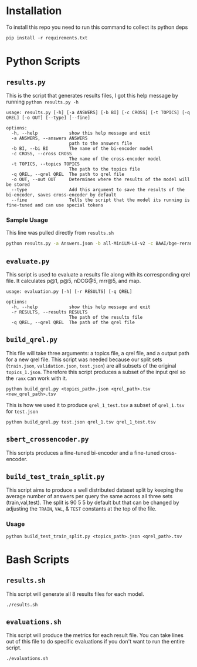 # Installation
To install this repo you need to run this command to collect its python deps
```
pip install -r requirements.txt
```

# Python Scripts 

## `results.py`
This is the script that generates results files, I got this help message by running `python results.py -h`
```
usage: results.py [-h] [-a ANSWERS] [-b BI] [-c CROSS] [-t TOPICS] [-q QREL] [-o OUT] [--type] [--fine]

options:
  -h, --help            show this help message and exit
  -a ANSWERS, --answers ANSWERS
                        path to the answers file
  -b BI, --bi BI        The name of the bi-encoder model
  -c CROSS, --cross CROSS
                        The name of the cross-encoder model
  -t TOPICS, --topics TOPICS
                        The path to the topics file
  -q QREL, --qrel QREL  The path to qrel file
  -o OUT, --out OUT     Determines where the results of the model will be stored
  --type                Add this argument to save the results of the bi-encoder, saves cross-encoder by default
  --fine                Tells the script that the model its running is fine-tuned and can use special tokens
```
### Sample Usage
This line was pulled directly from `results.sh`
```bash
python results.py -a Answers.json -b all-MiniLM-L6-v2 -c BAAI/bge-reranker-base -t topics_1.json -o result_bi_1.tsv --type
```
## `evaluate.py`
This script is used to evaluate a results file along with its corresponding qrel file. It calculates p@1, p@5, nDCG@5, mrr@5, and map.
```
usage: evaluation.py [-h] [-r RESULTS] [-q QREL]

options:
  -h, --help            show this help message and exit
  -r RESULTS, --results RESULTS
                        The path of the results file
  -q QREL, --qrel QREL  The path of the qrel file
```

## `build_qrel.py`
This file will take three arguments: a topics file, a qrel file, and a output path for a new qrel file. This script was needed because our split sets (`train.json`, `validation.json`, `test.json`) are all subsets of the original `topics_1.json`. Therefore this script produces a subset of the input qrel so the `ranx` can work with it.
```
python build_qrel.py <topics_path>.json <qrel_path>.tsv <new_qrel_path>.tsv
```
This is how we used it to produce `qrel_1_test.tsv` a subset of `qrel_1.tsv` for `test.json`
```
python build_qrel.py test.json qrel_1.tsv qrel_1_test.tsv 
```
## `sbert_crossencoder.py`
This scripts produces a fine-tuned bi-encoder and a fine-tuned cross-encoder.

## `build_test_train_split.py`
This script aims to produce a well distributed dataset split by keeping the average number of answers per query the same across all three sets (train,val,test). The split is 90 5 5 by default but that can be changed by adjusting the `TRAIN`, `VAL`, & `TEST` constants at the top of the file.
### Usage
```
python build_test_train_split.py <topics_path>.json <qrel_path>.tsv 
```

# Bash Scripts

## `results.sh`
This script will generate all 8 results files for each model.
```
./results.sh
```
## `evaluations.sh`
This script will produce the metrics for each result file. You can take lines out of this file to do specific evaluations if you don't want to run the entire script.
```
./evaluations.sh
```
